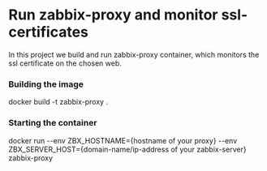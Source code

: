 # Run zabbix-proxy and monitor ssl-certificates
In this project we build and run zabbix-proxy container, which monitors the ssl certificate on the chosen web.

### Building the image
docker build -t zabbix-proxy .

### Starting the container
docker run --env ZBX_HOSTNAME={hostname of your proxy} --env ZBX_SERVER_HOST={domain-name/ip-address of your zabbix-server} zabbix-proxy